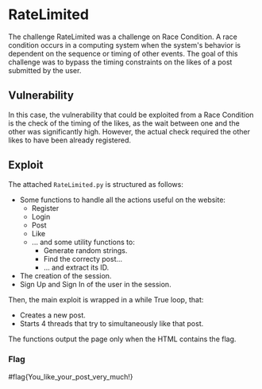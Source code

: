 # RateLimited
The challenge RateLimited was a challenge on Race Condition.
A race condition occurs in a computing system when the system's behavior is dependent on the sequence or timing of other events. 
The goal of this challenge was to bypass the timing constraints on the likes of a post submitted by the user.

## Vulnerability
In this case, the vulnerability that could be exploited from a Race Condition is the check of the timing of the likes, as the wait between one and the other was significantly high. However, the actual check required the other likes to have been already registered. 

## Exploit

The attached ```RateLimited.py``` is structured as follows:

- Some functions to handle all the actions useful on the website:
    - Register
    - Login
    - Post
    - Like
    - ... and some utility functions to:
        - Generate random strings.
        - Find the correcty post...
        - ... and extract its ID.
- The creation of the session.
- Sign Up and Sign In of the user in the session.

Then, the main exploit is wrapped in a while True loop, that:
- Creates a new post.
- Starts 4 threads that try to simultaneously like that post. 

The functions output the page only when the HTML contains the flag. 

### Flag
#flag{You_like_your_post_very_much!}